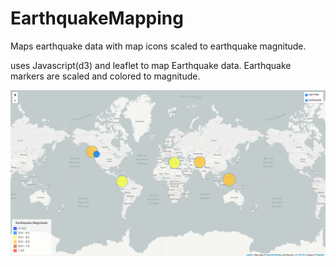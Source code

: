 # EarthquakeMapping
Maps earthquake data with map icons scaled to earthquake magnitude.


uses Javascript(d3) and leaflet to map Earthquake data. Earthquake markers are scaled and colored to magnitude.


![Earthquake Screenshot](earthquakeMap.png)
